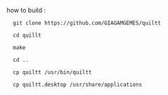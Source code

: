 how to build :
    
      git clone https://github.com/GIAGAMGEMES/quiltt
      
      cd quillt
     
      make
      
      cd ..
      
      cp quiltt /usr/bin/quiltt
      
      cp quiltt.desktop /usr/share/applications
    
